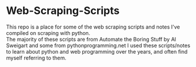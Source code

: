 # Web-Scraping-Scripts

This repo is a place for some of the web scraping scripts and notes I've compiled on scraping with python.  
The majority of these scripts are from Automate the Boring Stuff by Al Sweigart and some from pythonprogramming.net 
I used these scripts/notes to learn about python and web programming over the years, and often find myself referring to them. 
